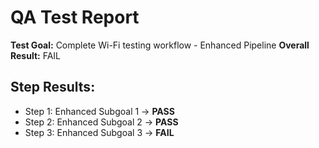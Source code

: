 # QA Test Report
**Test Goal:** Complete Wi-Fi testing workflow - Enhanced Pipeline
**Overall Result:** FAIL

## Step Results:
- Step 1: Enhanced Subgoal 1 → **PASS**
- Step 2: Enhanced Subgoal 2 → **PASS**
- Step 3: Enhanced Subgoal 3 → **FAIL**